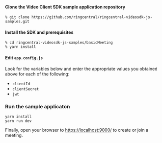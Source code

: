 #### Clone the Video Client SDK sample application repository

```shell
% git clone https://github.com/ringcentral/ringcentral-videosdk-js-samples.git
```

#### Install the SDK and prerequisites

```shell
% cd ringcentral-videosdk-js-samples/basicMeeting
% yarn install
```

#### Edit `app.config.js`

Look for the variables below and enter the appropriate values you obtained above for each of the following:

* `clientId`
* `clientSecret`
* `jwt`

### Run the sample applicaton

```shell
yarn install
yarn run dev
```

Finally, open your browser to [https://localhost:9000/](https://localhost:9000/) to create or join a meeting.


